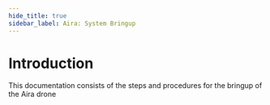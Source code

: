 ```yaml
---
hide_title: true
sidebar_label: Aira: System Bringup
---
```



# Introduction

This documentation consists of the steps and procedures for the bringup of the Aira drone
<!-- This documentation consists of the following steps that are involved in the bring up of the SAFMC Drone, or otherwise known as the NUSwarm drone:
1. Mechanical Assembly and System Integration
2. Flight Controller setup and configuration
3. On-Board Computer setup and configuration -->
